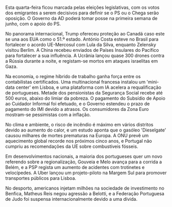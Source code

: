 Esta quarta-feira ficou marcada pelas eleições legislativas, com os votos dos emigrantes a serem decisivos para definir se o PS ou o Chega serão oposição. O Governo da AD poderá tomar posse na primeira semana de junho, com o apoio do PS.

No panorama internacional, Trump ofereceu proteção ao Canadá caso este se una aos EUA como o 51.º estado. António Costa esteve no Brasil para fortalecer o acordo UE-Mercosul com Lula da Silva, enquanto Zelensky visitou Berlim. A China recebeu enviados de Países Insulares do Pacífico para fortalecer a sua influência. A Ucrânia lançou quase 300 drones contra a Rússia durante a noite, e registam-se mortos em ataques israelitas em Gaza.

Na economia, o regime híbrido de trabalho ganha força entre os contabilistas certificados. Uma multinacional francesa instalou um 'mini-data center' em Lisboa, e uma plataforma com IA acelera a requalificação de portugueses. Metade dos pensionistas da Segurança Social recebe até 500 euros, abaixo do limiar da pobreza. O pagamento do Subsídio de Apoio ao Cuidador Informal foi efetuado, e o Governo estendeu o prazo de pagamento do IMI devido a atrasos. Os consumidores da Zona Euro mostram-se pessimistas com a inflação.

No clima e ambiente, o risco de incêndio é máximo em vários distritos devido ao aumento do calor, e um estudo aponta que o gasóleo 'Dieselgate' causou milhares de mortes prematuras na Europa. A ONU prevê um aquecimento global recorde nos próximos cinco anos, e Portugal não cumpriu as recomendações da UE sobre combustíveis fósseis.

Em desenvolvimentos nacionais, a maioria dos portugueses quer um novo referendo sobre a regionalização, Gouveia e Melo avança para a corrida a Belém, e a PSP regista um aumento de acidentes com trotinetes e velocípedes. A Uber lançou um projeto-piloto na Margem Sul para promover transportes públicos para Lisboa.

No desporto, americanos injetam milhões na sociedade de investimento no Benfica, Matheus Reis negou agressão a Belotti, e a Federação Portuguesa de Judo foi suspensa internacionalmente devido a uma dívida.